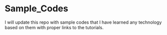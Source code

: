# Sample_Codes
I will update this repo with sample codes that I have learned any technology based on them with proper links to the tutorials.
